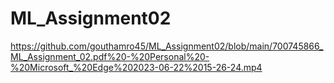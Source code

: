 # ML_Assignment02
https://github.com/gouthamro45/ML_Assignment02/blob/main/700745866_ML_Assignment_02.pdf%20-%20Personal%20-%20Microsoft_%20Edge%202023-06-22%2015-26-24.mp4
